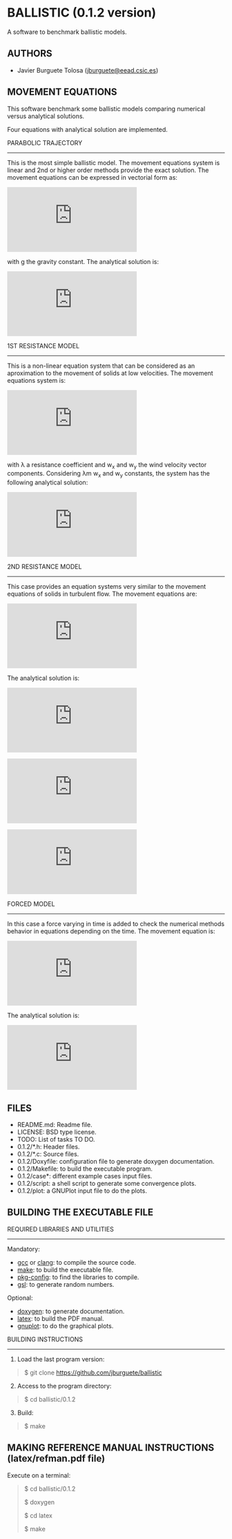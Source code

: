 BALLISTIC (0.1.2 version)
=========================

A software to benchmark ballistic models.

AUTHORS
-------

* Javier Burguete Tolosa (jburguete@eead.csic.es)

MOVEMENT EQUATIONS
------------------

This software benchmark some ballistic models comparing numerical versus
analytical solutions.

Four equations with analytical solution are implemented.

PARABOLIC TRAJECTORY
_____________________

This is the most simple ballistic model. The movement equations system is linear
and 2nd or higher order methods provide the exact solution. The movement
equations can be expressed in vectorial form as:

![equation 1](http://latex.codecogs.com/svg.latex?%5Cddot%7B%5Cvec%7Br%7D%7D%3D%5Cvec%7Bg%7D%2C%5C%5C%0D%0A%5Cvec%7Bg%7D%3D%280%2C%5C%3B0%2C%5C%3B-g%29%2C)

with g the gravity constant. The analytical solution is:

![equation 2](http://latex.codecogs.com/svg.latex?%5Cdot%7B%5Cvec%7Br%7D%7D%3D%5Cdot%7B%5Cvec%7Br%7D%7D_0%2B%5Cvec%7Bg%7D%5C%2Ct%2C%5C%5C%0D%0A%5Cvec%7Br%7D%3D%5Cvec%7Br%7D_0%2B%5Cdot%7B%5Cvec%7Br%7D%7D_0%5C%2Ct%2B%5Cfrac12%5C%2C%5Cvec%7Bg%7D%5C%2Ct%5E2.)

1ST RESISTANCE MODEL
____________________

This is a non-linear equation system that can be considered as an aproximation
to the movement of solids at low velocities. The movement equations system is:

![equation 3](http://latex.codecogs.com/svg.latex?https://latex.codecogs.com/gif.latex?%5Cddot%7B%5Cvec%7Br%7D%7D%3D%5Cvec%7Bg%7D-%5Clambda%5C%2C%5Cleft%28%5Cdot%7B%5Cvec%7Br%7D%7D-%5Cvec%7Bw%7D%5Cright%29%2C%5C%5C%20%5Cvec%7Bw%7D%3D%28w_x%2C%5C%3Bw_y%2C%5C%3B0%29%2C)

with λ a resistance coefficient and w<sub>x</sub> and w<sub>y</sub> the wind
velocity vector components. Considering λm w<sub>x</sub> and w<sub>y</sub> 
constants, the system has the following analytical solution:

![equation 4](http://latex.codecogs.com/svg.latex?%5Cdot%7B%5Cvec%7Br%7D%7D%3D%5Cdot%7B%5Cvec%7Br%7D%7D_0%5C%2C%5Cexp%5Cleft%28-%5Clambda%5C%2Ct%5Cright%29%2B%5Cleft%28%5Cvec%7Bw%7D%2B%5Cfrac%7B%5Cvec%7Bg%7D%7D%7B%5Clambda%7D%5Cright%29%5C%2C%5Cleft%5B1-%5Cexp%5Cleft%28-%5Clambda%5C%2Ct%5Cright%29%5Cright%5D%2C%5C%5C%0D%0A%5Cvec%7Br%7D%3D%5Cvec%7Br%7D_0%2B%5Cleft%28%5Cvec%7Bw%7D%2B%5Cfrac%7B%5Cvec%7Bg%7D%7D%7B%5Clambda%7D%5Cright%29%5C%2Ct%2B%5Cfrac%7B%5Cdot%7B%5Cvec%7Br%7D%7D_0-%5Cvec%7Bw%7D-%5Cvec%7Bg%7D%2F%5Clambda%7D%7B%5Clambda%7D%5C%2C%5Cleft%5B1-%5Cexp%5Cleft%28-%5Clambda%5C%2Ct%5Cright%29%5Cright%5D.%0D%0A)

2ND RESISTANCE MODEL
____________________

This case provides an equation systems very similar to the movement equations of
solids in turbulent flow. The movement equations are:

![equation 5](http://latex.codecogs.com/svg.latex?%5Cddot%7Bx%7D%3D-%5Clambda%5C%2C%5Cleft%7C%5Cdot%7Bx%7D-w_x%5Cright%7C%5C%2C%5Cleft%28%5Cdot%7Bx%7D-w_x%5Cright%29%2C%5C%5C%0D%0A%5Cddot%7By%7D%3D-%5Clambda%5C%2C%5Cleft%7C%5Cdot%7By%7D-w_y%5Cright%7C%5C%2C%5Cleft%28%5Cdot%7By%7D-w_y%5Cright%29%2C%5C%5C%0D%0A%5Cddot%7Bz%7D%3D-g-%5Clambda%5C%2C%5Cleft%7C%5Cdot%7Bz%7D%5Cright%7C%5C%2C%5Cdot%7Bz%7D%2C)

The analytical solution is:

![equation 6](https://latex.codecogs.com/gif.latex?%5Cdot%7Bx%7D%3Dw_x&plus;%5Cfrac%7B%5Cdot%7Bx%7D_0-w_x%7D%7B1&plus;%5Clambda%5C%2C%5Cleft%7C%5Cdot%7Bx%7D_0-w_x%5Cright%7C%5C%2Ct%7D%2C%5C%5C%20%5Cdot%7By%7D%3Dw_y&plus;%5Cfrac%7B%5Cdot%7By%7D_0-w_y%7D%7B1&plus;%5Clambda%5C%2C%5Cleft%7C%5Cdot%7By%7D_0-w_y%5Cright%7C%5C%2Ct%7D%2C%5C%5C%20%5Cdot%7Bz%7D_0%5Cleq%200%5CRightarrow%5Cquad%5Cdot%7Bz%7D%3D%5Csqrt%7B%5Cfrac%7Bg%7D%7B%5Clambda%7D%7D%5C%2C%20%5Cfrac%7B%5Cdot%7Bz%7D_0%5C%2C%5Ccosh%5Cleft%28%5Csqrt%7Bg%5C%2C%5Clambda%7D%5C%2Ct%5Cright%29%20-%5Csqrt%7Bg/%5Clambda%7D%5C%2C%5Csinh%5Cleft%28%5Csqrt%7Bg%5C%2C%5Clambda%7D%5C%2Ct%5Cright%29%7D%20%7B%5Csqrt%7Bg/%5Clambda%7D%5C%2C%5Ccosh%5Cleft%28%5Csqrt%7Bg%5C%2C%5Clambda%7D%5C%2Ct%5Cright%29%20-%5Cdot%7Bz%7D_0%5C%2C%5Csinh%5Cleft%28%5Csqrt%7Bg%5C%2C%5Clambda%7D%5C%2Ct%5Cright%29%7D%2C%5C%5C%20%5Cdot%7Bz%7D_0%3E0%2C%5C%3B%20t%5Cleq%5Cfrac%7B%5Carctan%5Cleft%28%5Cdot%7Bz%7D_0%5C%2C%5Csqrt%7B%5Clambda/g%7D%5Cright%29%7D%20%7B%5Csqrt%7Bg%5C%2C%5Clambda%7D%7D%5CRightarrow%5Cquad%20%5Cdot%7Bz%7D%3D%5Csqrt%7B%5Cfrac%7Bg%7D%7B%5Clambda%7D%7D%20%5C%2C%5Ctan%5Cleft%5B%5Carctan%5Cleft%28%5Cdot%7Bz%7D_0%5C%2C%5Csqrt%7B%5Cfrac%7B%5Clambda%7D%7Bg%7D%7D%5Cright%29%20-%5Csqrt%7Bg%5C%2C%5Clambda%7D%5C%2Ct%5Cright%5D%2C%5C%5C%20%5Cdot%7Bz%7D_0%3E0%2C%5C%3B%20t%3E%5Cfrac%7B%5Carctan%5Cleft%28%5Cdot%7Bz%7D_0%5C%2C%5Csqrt%7B%5Clambda/g%7D%5Cright%29%7D%20%7B%5Csqrt%7Bg%5C%2C%5Clambda%7D%7D%5CRightarrow%5Cquad%20%5Cdot%7Bz%7D%3D-%5Csqrt%7B%5Cfrac%7Bg%7D%7B%5Clambda%7D%7D%5C%2C%5Ctanh%5Cleft%5B%5Csqrt%7Bg%5C%2C%5Clambda%7D%5C%2Ct%20-%5Carctan%5Cleft%28%5Cdot%7Bz%7D_0%5C%2C%5Csqrt%7B%5Cfrac%7B%5Clambda%7D%7Bg%7D%7D%5Cright%29%5Cright%5D.)

![equation 6b](http://latex.codecogs.com/svg.latex?x%3Dx_0%2Bw_x%5C%2Ct%2B%5Cfrac%7B%5Cdot%7Bx%7D_0-w_x%7D%7B%5Clambda%5C%2C%5Cleft%7C%5Cdot%7Bx%7D_0-w_x%5Cright%7C%7D%0D%0A%5C%2C%5Cln%5Cleft%281%2B%5Clambda%5C%2C%5Cleft%7C%5Cdot%7Bx%7D_0-w_x%5Cright%7C%5C%2Ct%5Cright%29%2C%5C%5C%0D%0Ay%3Dy_0%2Bw_y%5C%2Ct%2B%5Cfrac%7B%5Cdot%7By%7D_0-w_y%7D%7B%5Clambda%5C%2C%5Cleft%7C%5Cdot%7By%7D_0-w_y%5Cright%7C%7D%0D%0A%5C%2C%5Cln%5Cleft%281%2B%5Clambda%5C%2C%5Cleft%7C%5Cdot%7By%7D_0-w_y%5Cright%7C%5C%2Ct%5Cright%29%2C%0D%0A)

![equation 6c](http://latex.codecogs.com/svg.latex?%5Cdot%7Bz%7D_0%5Cleq%200%5CRightarrow%5Cquad%20z%3Dz_0-%5Cfrac%7B%5Cln%5Cleft%5B%5Ccosh%5Cleft%28%5Csqrt%7Bg%5C%2C%5Clambda%7D%5C%2Ct%5Cright%29%20-%5Cdot%7Bz%7D_0%5C%2C%5Csqrt%7B%5Clambda/g%7D%5C%2C%20%5Csinh%5Cleft%28%5Csqrt%7Bg%5C%2C%5Clambda%7D%5C%2Ct%5Cright%29%5Cright%5D%7D%7B%5Clambda%7D%2C%5C%5C%20%5Cdot%7Bz%7D_0%3E0%2C%5C%3B%20t%5Cleq%5Cfrac%7B%5Carctan%5Cleft%28%5Cdot%7Bz%7D_0%5C%2C%5Csqrt%7B%5Clambda/g%7D%5Cright%29%7D%20%7B%5Csqrt%7Bg%5C%2C%5Clambda%7D%7D%5CRightarrow%5Cquad%20z%3Dz_0&plus;%5Cfrac%7B1%7D%7B%5Clambda%7D%5C%2C%5Cln%5Cleft%5C%7B%5Cfrac%7B%5Ccos%5Cleft%5B%20%5Carctan%5Cleft%28%5Cdot%7Bz%7D_0%5C%2C%5Csqrt%7B%5Clambda/g%7D%5Cright%29-%5Csqrt%7Bg%5C%2C%5Clambda%7D%5C%2Ct%5Cright%5D%7D%20%7B%5Ccos%5Cleft%5B%5Carctan%5Cleft%28%5Cdot%7Bz%7D_0%5C%2C%5Csqrt%7B%5Clambda/g%7D%5Cright%29%5Cright%5D%7D%5Cright%5C%7D%2C%5C%5C%20%5Cdot%7Bz%7D_0%3E0%2C%5C%3B%20t%3E%5Cfrac%7B%5Carctan%5Cleft%28%5Cdot%7Bz%7D_0%5C%2C%5Csqrt%7B%5Clambda/g%7D%5Cright%29%7D%20%7B%5Csqrt%7Bg%5C%2C%5Clambda%7D%7D%5CRightarrow%5Cquad%20z%3Dz_0-%5Cfrac%7B%5Cln%5Cleft%5C%7B%20%5Ccos%5Cleft%5B%5Carctan%5Cleft%28%5Cdot%7Bz%7D_0%5C%2C%5Csqrt%7B%5Clambda/g%7D%5Cright%29%5Cright%5D%20%5C%2C%5Ccosh%5Cleft%5B%5Csqrt%7Bg%5C%2C%5Clambda%7D%5C%2Ct%20-%5Carctan%5Cleft%28%5Cdot%7Bz%7D_0%5C%2C%5Csqrt%7B%5Clambda/g%7D%5Cright%29%5Cright%5D%5Cright%5C%7D%7D%7B%5Clambda%7D.)

FORCED MODEL
____________

In this case a force varying in time is added to check the numerical methods
behavior in equations depending on the time. The movement equation is:

![equation 7](http://latex.codecogs.com/svg.latex?%5Cddot%7B%5Cvec%7Br%7D%7D%3D%5Cvec%7Bg%7D%2B%5Cvec%7Bw%7D%5C%2C%5Cexp%5Cleft%28-%5Clambda%5C%2Ct%5Cright%29)

The analytical solution is:

![equation 8](http://latex.codecogs.com/svg.latex?%5Cdot%7B%5Cvec%7Br%7D%7D%3D%5Cdot%7B%5Cvec%7Br%7D%7D_0%2B%5Cvec%7Bg%7D%5C%2Ct%2B%5Cfrac%7B%5Cvec%7Bw%7D%7D%7B%5Clambda%7D%5Cleft%5B1-%5Cexp%5Cleft%28-%5Clambda%5C%2Ct%5Cright%29%5Cright%5D%2C%5C%5C%0D%0A%5Cvec%7Br%7D%3D%5Cvec%7Br%7D_0%2B%5Cleft%28%5Cdot%7B%5Cvec%7Br%7D%7D_0%2B%5Cfrac%7B%5Cvec%7Bw%7D%7D%7B%5Clambda%7D%5Cright%29%5C%2Ct%2B%5Cfrac12%5C%2C%5Cvec%7Bg%7D%5C%2Ct%5E2%2B%5Cfrac%7B%5Cvec%7Bw%7D%7D%7B%5Clambda%5E2%7D%5C%2C%5Cleft%5B1-%5Cexp%5Cleft%28-%5Clambda%5C%2Ct%5Cright%29%5Cright%5D.)

FILES
-----

* README.md: Readme file.
* LICENSE: BSD type license.
* TODO: List of tasks TO DO.
* 0.1.2/\*.h: Header files.
* 0.1.2/\*.c: Source files.
* 0.1.2/Doxyfile: configuration file to generate doxygen documentation.
* 0.1.2/Makefile: to build the executable program.
* 0.1.2/case\*: different example cases input files.
* 0.1.2/script: a shell script to generate some convergence plots.
* 0.1.2/plot: a GNUPlot input file to do the plots.

BUILDING THE EXECUTABLE FILE
----------------------------

REQUIRED LIBRARIES AND UTILITIES
________________________________

Mandatory:
* [gcc](https://gcc.gnu.org) or [clang](http://clang.llvm.org): to compile the
  source code.
* [make](http://www.gnu.org/software/make): to build the executable file.
* [pkg-config](http://www.freedesktop.org/wiki/Software/pkg-config): to find the
  libraries to compile.
* [gsl](http://www.gnu.org/software/gsl): to generate random numbers.

Optional:
* [doxygen](http://www.stack.nl/~dimitri/doxygen): to generate documentation.
* [latex](https://www.latex-project.org): to build the PDF manual.
* [gnuplot](http://gnuplot.info): to do the graphical plots.

BUILDING INSTRUCTIONS
______________________

1. Load the last program version:
> $ git clone https://github.com/jburguete/ballistic

2. Access to the program directory:
> $ cd ballistic/0.1.2

3. Build:
> $ make

MAKING REFERENCE MANUAL INSTRUCTIONS (latex/refman.pdf file)
------------------------------------------------------------

Execute on a terminal:
> $ cd ballistic/0.1.2
>
> $ doxygen
>
> $ cd latex
>
> $ make
